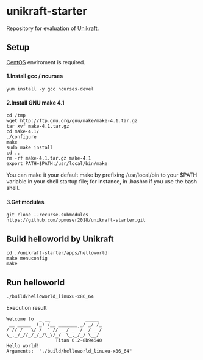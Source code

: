 # unikraft-starter
Repository for evaluation of [Unikraft](https://www.xenproject.org/developers/teams/unikraft.html).

## Setup
[CentOS](https://www.centos.org/) enviroment is required. 
#### 1.Install gcc / ncurses
```
yum install -y gcc ncurses-devel
```

#### 2.Install GNU make 4.1
```
cd /tmp
wget http://ftp.gnu.org/gnu/make/make-4.1.tar.gz
tar xvf make-4.1.tar.gz
cd make-4.1/
./configure
make
sudo make install
cd ..
rm -rf make-4.1.tar.gz make-4.1
export PATH=$PATH:/usr/local/bin/make
```
You can make it your default make by prefixing /usr/local/bin to your $PATH variable in your shell startup file; for instance, in .bashrc if you use the bash shell.

#### 3.Get modules
```
git clone --recurse-submodules https://github.com/ppmuser2018/unikraft-starter.git
```

## Build helloworld by Unikraft
```
cd ./unikraft-starter/apps/helloworld
make menuconfig
make
```

## Run helloworld
```
./build/helloworld_linuxu-x86_64
```
Execution result
```
Welcome to  _ __             _____
 __ _____  (_) /__ _______ _/ _/ /_
/ // / _ \/ /  '_// __/ _ `/ _/ __/
\_,_/_//_/_/_/\_\/_/  \_,_/_/ \__/
                  Titan 0.2~8b94640
Hello world!
Arguments:  "./build/helloworld_linuxu-x86_64"
```

